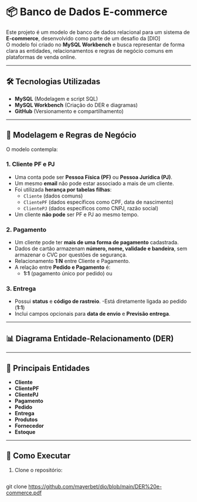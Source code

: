 # 📦 Banco de Dados E-commerce

Este projeto é um modelo de banco de dados relacional para um sistema de **E-commerce**, desenvolvido como parte de um desafio da [DIO]  
O modelo foi criado no **MySQL Workbench** e busca representar de forma clara as entidades, relacionamentos e regras de negócio comuns em plataformas de venda online.

---

## 🛠 Tecnologias Utilizadas
- **MySQL** (Modelagem e script SQL)
- **MySQL Workbench** (Criação do DER e diagramas)
- **GitHub** (Versionamento e compartilhamento)

---

## 📐 Modelagem e Regras de Negócio

O modelo contempla:

### **1. Cliente PF e PJ**
- Uma conta pode ser **Pessoa Física (PF)** ou **Pessoa Jurídica (PJ)**.
- Um mesmo **email** não pode estar associado a mais de um cliente.
- Foi utilizada **herança por tabelas filhas**:
  - `Cliente` (dados comuns)
  - `ClientePF` (dados específicos como CPF, data de nascimento)
  - `ClientePJ` (dados específicos como CNPJ, razão social)
- Um cliente **não pode** ser PF e PJ ao mesmo tempo.

### **2. Pagamento**
- Um cliente pode ter **mais de uma forma de pagamento** cadastrada.
- Dados de cartão armazenam **número, nome, validade e bandeira**, sem armazenar o CVC por questões de segurança.
- Relacionamento **1:N** entre Cliente e Pagamento.
- A relação entre **Pedido e Pagamento** é:
  - **1:1** (pagamento único por pedido) ou


### **3. Entrega**
- Possui **status** e **código de rastreio**.
-Está diretamente ligada ao pedido (**1:1**)
- Inclui campos opcionais para **data de envio** e **Previsão entrega**.

---

## 📊 Diagrama Entidade-Relacionamento (DER)

---

## 🔑 Principais Entidades
- **Cliente**  
- **ClientePF**  
- **ClientePJ**  
- **Pagamento**  
- **Pedido**  
- **Entrega**  
- **Produtos**  
- **Fornecedor**  
- **Estoque**  

---

## 🚀 Como Executar
1. Clone o repositório:
   ```bash
  git clone https://github.com/mayerbet/dio/blob/main/DER%20e-commerce.pdf

